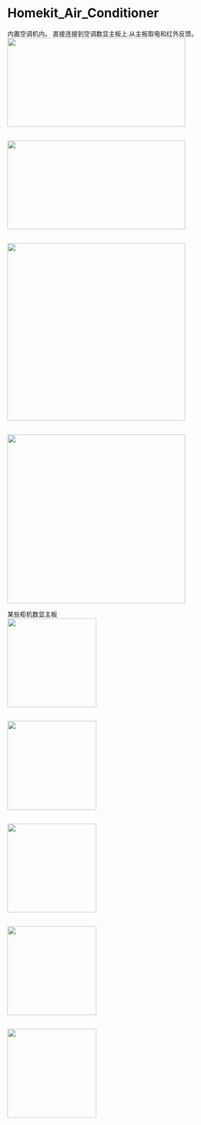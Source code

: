 # Homekit_Air_Conditioner
内置空调机内。
直接连接到空调数显主板上.从主板取电和红外反馈。
<br><img src="https://github.com/LouisLee985/Homekit-Air-Conditioner/blob/main/hardware/AC_IR_Homekit_Inside_3.0_0402/AC_IR_Homekit_Inside_3.0_0402.jpg" width="400" height="200"/>

<br><img src="https://github.com/LouisLee985/Homekit-Air-Conditioner/blob/main/hardware/AC_IR_Homekit_Inside_3.0_0402/IMG_2002.JPG" width="400" height="200"/>

<br><img src="https://github.com/LouisLee985/Homekit-Air-Conditioner/blob/main/hardware/AC_IR_Homekit_Inside_3.0_0402/IMG_2003.JPG" width="400" height="400"/>

<br><img src="https://github.com/LouisLee985/Homekit-Air-Conditioner/blob/main/hardware/AC_IR_Homekit_Inside_3.0_0402/IMG_2004.JPG" width="400" height="380"/>


某些柜机数显主板
<br><img src="https://github.com/LouisLee985/Homekit-Air-Conditioner/blob/main/hardware/AC_IR_Homekit_Inside_3.0_0402/IMG_2005.JPG" width="200" height="200"/>

<br><img src="https://github.com/LouisLee985/Homekit-Air-Conditioner/blob/main/hardware/AC_IR_Homekit_Inside_3.0_0402/IMG_2007.JPG" width="200" height="200"/>

<br><img src="https://github.com/LouisLee985/Homekit-Air-Conditioner/blob/main/hardware/AC_IR_Homekit_Inside_3.0_0402/IMG_2029.JPG" width="200" height="200"/>

<br><img src="https://github.com/LouisLee985/Homekit-Air-Conditioner/blob/main/hardware/AC_IR_Homekit_Inside_3.0_0402/IMG_2030.JPG" width="200" height="200"/>


<br><img src="https://github.com/LouisLee985/Homekit-Air-Conditioner/blob/main/hardware/AC_IR_Homekit_Inside_3.0_0402/IMG_2031.JPG" width="200" height="200"/>
